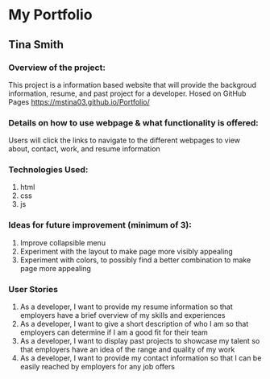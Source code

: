 # My Portfolio 


## Tina Smith


### Overview of the project:
This project is a information based website that will provide the backgroud information, resume, and past project for a developer.
Hosed on GitHub Pages https://mstina03.github.io/Portfolio/

### Details on how to use webpage & what functionality is offered:
Users will click the links to navigate to the different webpages to view about, contact, work, and resume information 

### Technologies Used: 
1. html
2. css
3. js

### Ideas for future improvement (minimum of 3):
1. Improve collapsible menu 
2. Experiment with the layout to make page more visibly appealing 
3. Experiment with colors, to possibly find a better combination to make page more appealing

### User Stories
1. As a developer, I want to provide my resume information so that employers have a brief overview of my skills and experiences
2. As a developer, I want to give a short description of who I am so that employers can determine if I am a good fit for their team
3. As a developer, I want to display past projects to showcase my talent so that employers have an idea of the range and quality of my work
4. As a developer, I want to provide my contact information so that I can be easily reached by employers for any job offers
